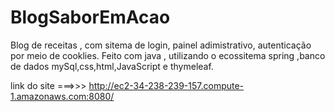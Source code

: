 # BlogSaborEmAcao
Blog de receitas , com sitema de login, painel adimistrativo, autenticação por meio de cooklies. Feito com java , utilizando o ecossitema spring ,banco de dados mySql,css,html,JavaScript e thymeleaf.

link do site ===>>>  http://ec2-34-238-239-157.compute-1.amazonaws.com:8080/
